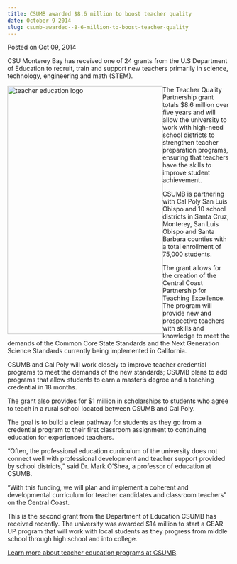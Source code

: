 ```yaml
---
title: CSUMB awarded $8.6 million to boost teacher quality
date: October 9 2014
slug: csumb-awarded--8-6-million-to-boost-teacher-quality
---
```





<span class="date">Posted on Oct 09, 2014    </span>
<p>CSU Monterey Bay has received one of 24 grants from the U.S
Department of Education to recruit, train and support new teachers
primarily in science, technology, engineering and math (STEM).</p>
<p><img alt="teacher education logo" src="http://news.csumb.edu/sites/default/files/65/attachments/news/images/teacher_education.jpg" style="float:left; width:350px; height:560px">The Teacher Quality
Partnership grant totals $8.6 million over five years and will
allow the university to work with high-need school districts to
strengthen teacher preparation programs, ensuring that teachers
have the skills to improve student achievement.</img></p>
<p>CSUMB is partnering with Cal Poly San Luis Obispo and 10 school
districts in Santa Cruz, Monterey, San Luis Obispo and Santa
Barbara counties with a total enrollment of 75,000 students.</p>
<p>The grant allows for the creation of the Central Coast
Partnership for Teaching Excellence. The program will provide new
and prospective teachers with skills and knowledge to meet the
demands of the Common Core State Standards and the Next Generation
Science Standards currently being implemented in California.</p>
<p>CSUMB and Cal Poly will work closely to improve teacher
credential programs to meet the demands of the new standards; CSUMB
plans to add programs that allow students to earn a master&#x2019;s degree
and a teaching credential in 18 months.</p>
<p>The grant also provides for $1 million in scholarships to
students who agree to teach in a rural school located between CSUMB
and Cal Poly.</p>
<p>The goal is to build a clear pathway for students as they go
from a credential program to their first classroom assignment to
continuing education for experienced teachers.</p>
<p>&#x201C;Often, the professional education curriculum of the university
does not connect well with professional development and teacher
support provided by school districts,&#x201D; said Dr. Mark O&#x2019;Shea, a
professor of education at CSUMB.</p>
<p>&#x201C;With this funding, we will plan and implement a coherent and
developmental curriculum for teacher candidates and classroom
teachers&quot; on the Central Coast.</p>
<p>This is the second grant from the Department of Education CSUMB
has received recently. The university was awarded $14 million to
start a GEAR UP program that will work with local students as they
progress from middle school through high school and into
college.</p>
<p><a href="http://teach.csumb.edu" rel="nofollow">Learn more about
teacher education programs at CSUMB</a>.</p>





